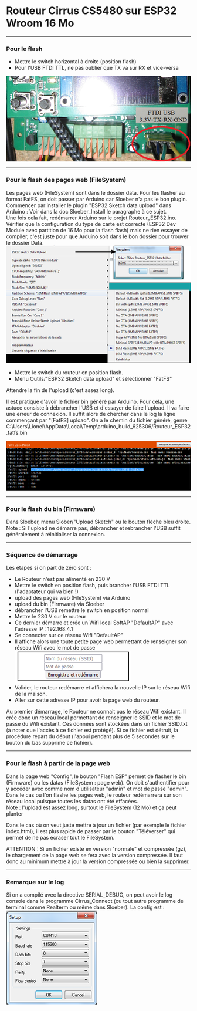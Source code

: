 # Routeur Cirrus CS5480 sur ESP32 Wroom 16 Mo

---
### Pour le flash
- Mettre le switch horizontal à droite (position flash)
- Pour l'USB FTDI TTL, ne pas oublier que TX va sur RX et vice-versa<br>

![Router](./Router.png "Routeur") 

---
### Pour le flash des pages web (FileSystem)
Les pages web (FileSystem) sont dans le dossier data. Pour les flasher au format FatFS, on doit passer par Arduino car Sloeber n'a pas le bon plugin.<br>
Commencer par installer le plugin "ESP32 Sketch data upload" dans Arduino : Voir dans la doc Sloeber_Install le paragraphe à ce sujet.<br>
Une fois cela fait, redémarrer Arduino sur le projet Routeur_ESP32.ino. Vérifier que la configuration du type de carte est correcte (ESP32 Dev Module avec partition de 16 Mo pour la flash flash) mais ne rien essayer de compiler, c'est juste pour que Arduino soit dans le bon dossier pour trouver le dossier Data. <br>
![Config_Arduino](./Config_Arduino.png "Config Arduino") 

- Mettre le switch du routeur en position flash. 
- Menu Outils/"ESP32 Sketch data upload" et sélectionner "FatFS"<br>

Attendre la fin de l'upload (c'est assez long).<br>

Il est pratique d'avoir le fichier bin généré par Arduino. Pour cela, une astuce consiste à débrancher l'USB et d'essayer de faire l'upload. Il va faire une erreur de connexion. Il suffit alors de chercher dans le log la ligne commençant par "[FatFS] upload". On a le chemin du fichier généré, genre C:\Users\Lionel\AppData\Local\Temp\arduino_build_625306/Routeur_ESP32.fatfs.bin<br>

![Upload](./Upload.png "Fichier bin généré") 

---
### Pour le flash du bin (Firmware)
Dans Sloeber, menu Slober/"Upload Sketch" ou le bouton flèche bleu droite.<br>
Note : Si l'upload ne démarre pas, débrancher et rebrancher l'USB suffit généralement à réinitialiser la connexion.

---
### Séquence de démarrage 
Les étapes si on part de zéro sont :
- Le Routeur n'est pas alimenté en 230 V
- Mettre le switch en position flash, puis brancher l'USB FTDI TTL (l'adaptateur qui va bien !)
- upload des pages web (FileSystem) via Arduino
- upload du bin (Firmware) via Sloeber
- débrancher l'USB remettre le switch en position normal
- Mettre le 230 V sur le routeur
- Ce dernier démarre et crée un Wifi local SoftAP "DefaultAP" avec l'adresse IP : 192.168.4.1
- Se connecter sur ce réseau Wifi "DefaultAP"
- Il affiche alors une toute petite page web permettant de renseigner son réseau Wifi avec le mot de passe<br>
![DefaultAP](./DefaultAP.png "Config SSID") 
- Valider, le routeur redémarre et affichera la nouvelle IP sur le réseau Wifi de la maison.
- Aller sur cette adresse IP pour avoir la page web du routeur.<br>

Au premier démarrage, le Routeur ne connait pas le réseau Wifi existant. Il crée donc un réseau local permettant de renseigner le SSID et le mot de passe du Wifi existant. Ces données sont stockées dans un fichier SSID.txt (à noter que l'accès à ce fichier est protégé). Si ce fichier est détruit, la procédure repart du début (l'appui pendant plus de 5 secondes sur le bouton du bas supprime ce fichier).

---
### Pour le flash à partir de la page web
Dans la page web "Config", le bouton "Flash ESP" permet de flasher le bin (Firmware) ou les datas (FileSystem : page web). On doit s'authentifier pour y accéder avec comme nom d'utilisateur "admin" et mot de passe "admin".<br>
Dans le cas ou l'on flashe les pages web, le routeur redémarrera sur son réseau local puisque toutes les datas ont été effacées.<br>
Note : l'upload est assez long, surtout le FileSystem (12 Mo) et ça peut planter<br>

Dans le cas où on veut juste mettre à jour un fichier (par exemple le fichier index.html), il est plus rapide de passer par le bouton "Téléverser" qui permet de ne pas écraser tout le FileSystem.<br>

ATTENTION : Si un fichier existe en version "normale" et compressée (gz), le chargement de la page web se fera avec la version compressée. Il faut donc au minimum mettre à jour la version compressée ou bien la supprimer.

---
### Remarque sur le log
Si on a compilé avec la directive SERIAL_DEBUG, on peut avoir le log console dans le programme Cirrus_Connect (ou tout autre programme de terminal comme Realterm ou même dans Sloeber). La config est :<br>
![Log console](./Log.png "Log console") 

